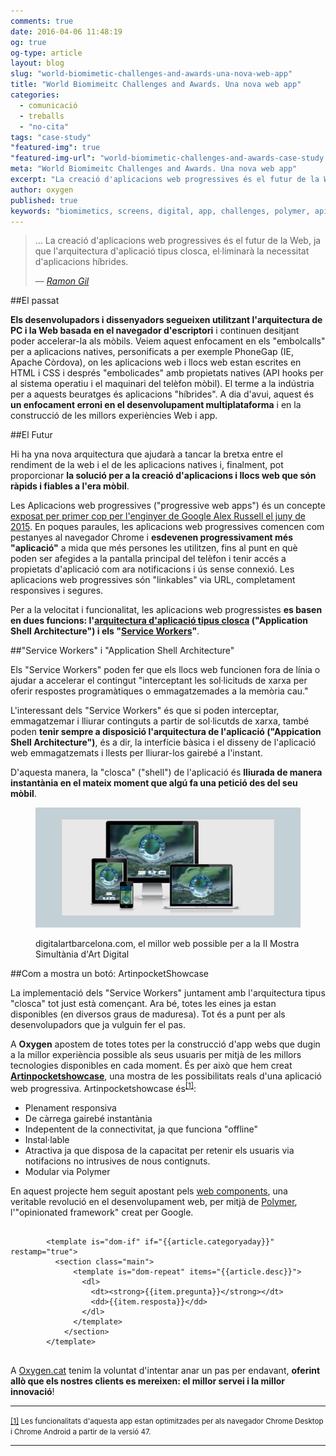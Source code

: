 ```yaml
---
comments: true
date: 2016-04-06 11:48:19
og: true
og-type: article
layout: blog
slug: "world-biomimetic-challenges-and-awards-una-nova-web-app"
title: "World Biomimeitc Challenges and Awards. Una nova web app"
categories: 
  - comunicació
  - treballs
  - "no-cita"
tags: "case-study"
"featured-img": true
"featured-img-url": "world-biomimetic-challenges-and-awards-case-study.png"
meta: "World Biomimeitc Challenges and Awards. Una nova web app"
excerpt: "La creació d'aplicacions web progressives és el futur de la Web, ja que l'arquitectura d'aplicació tipus closca, el·liminarà la necessitat d'aplicacions híbrides."
author: oxygen
published: true
keywords: "biomimetics, screens, digital, app, challenges, polymer, api, service, worker, chrome, push, notifications"
---
```


>... La creació d'aplicacions web progressives és el futur de la Web, ja que l'arquitectura d'aplicació tipus closca, el·liminarà la necessitat d'aplicacions híbrides.<footer>&mdash; <cite><a href="{{ page.url }}" title="{{ page.title }}">Ramon Gil</a></cite></footer>

##El passat

**Els desenvolupadors i dissenyadors segueixen utilitzant l'arquitectura de PC i la Web basada en el navegador d'escriptori** i continuen desitjant poder accelerar-la als mòbils. Veiem aquest enfocament en els "embolcalls" per a aplicacions natives, personificats a per exemple PhoneGap (IE, Apache Còrdova), on les aplicacions web i llocs web estan escrites en HTML i CSS i després "embolicades" amb propietats natives (API hooks per al sistema operatiu i el maquinari del telèfon mòbil). El terme a la indústria per a aquests beuratges és aplicacions "híbrides". A dia d'avui, aquest és **un enfocament erroni en el desenvolupament multiplataforma** i en la construcció de les millors experiències Web i app.

##El Futur

Hi ha yna nova arquitectura que ajudarà a tancar la bretxa entre el rendiment de la web i el de les aplicacions natives i, finalment, pot proporcionar **la solució per a la creació d'aplicacions i llocs web que són ràpids i fiables a l'era mòbil**.

Les Aplicacions web progressives ("progressive web apps") és un concepte [exposat per primer cop per l'enginyer de Google Alex Russell el juny de 2015](https://infrequently.org/2015/06/progressive-apps-escaping-tabs-without-losing-our-soul/ "Progressive Web Apps: Escaping Tabs Without Losing Our Soul &#8211; Infrequently Noted"). En poques paraules, les aplicacions web progressives comencen com pestanyes al navegador Chrome i **esdevenen progressivament més "aplicació"** a mida que més persones les utilitzen, fins al punt en què poden ser afegides a la pantalla principal del telèfon i tenir accés a propietats d'aplicació com ara notificacions i ús sense connexió. Les aplicacions web progressives són "linkables" via URL, completament responsives i segures.

Per a la velocitat i funcionalitat, les aplicacions web progressistes **es basen en dues funcions: l'[arquitectura d'aplicació tipus closca](https://developers.google.com/web/updates/2015/11/app-shell "Instant Loading Web Apps with An Application Shell Architecture | Web Updates - Google Developers") ("Application Shell Architecture") i els "[Service Workers](http://blog.chromium.org/2014/12/chrome-40-beta-powerful-offline-and.html "Chromium Blog: Chrome 40 Beta: Powerful Offline and Lightspeed Loading with Service Workers")"**.

##"Service Workers" i "Application Shell Architecture"

Els "Service Workers" poden fer que els llocs web funcionen fora de línia o ajudar a accelerar el contingut "interceptant les sol·licituds de xarxa per oferir respostes programàtiques o emmagatzemades a la memòria cau."

L'interessant dels "Service Workers" és que si poden interceptar, emmagatzemar i lliurar continguts a partir de sol·licutds de xarxa, també poden **tenir sempre a disposició l'arquitectura de l'aplicació ("Appication Shell Architecture")**, és a dir, la interfície bàsica i el disseny de l'aplicació web emmagatzemats i llests per lliurar-los gairebé a l'instant.

D'aquesta manera, la "closca" ("shell") de l'aplicació és **lliurada de manera instantània en el mateix moment que algú fa una petició des del seu mòbil**.


<figure class="hidden-xs hidden-sm ox_animate_when_almost_visible ox_right-to-left"><img src="/assets/img/world-biomimetic-challenges-and-awards-full-width-snapshot.png" /><figcaption><p>digitalartbarcelona.com, el millor web possible per a la II Mostra Simultània d'Art Digital</p></figcaption></figure>

##Com a mostra un botó: ArtinpocketShowcase

La implementació dels "Service Workers" juntament amb l'arquitectura tipus "closca" tot just està començant. Ara bé, totes les eines ja estan disponibles (en diversos graus de maduresa). Tot és a punt per als desenvolupadors que ja vulguin fer el pas.

A **Oxygen** apostem de totes totes per la construcció d'app webs que dugin a la millor experiència possible als seus usuaris per mitjà de les millors tecnologies disponibles en cada moment. És per això que hem creat **[Artinpocketshowcase](https://artinpocketshowcase.appspot.com/)**, una mostra de les possibilitats reals d'una aplicació web progressiva. Artinpocketshowcase és<sup><a href="#fn1" id="r1">[1]</a></sup>:

- Plenament responsiva
- De càrrega gairebé instantània
- Indepentent de la connectivitat, ja que funciona "offline"
- Instal·lable
- Atractiva ja que disposa de la capacitat per retenir els usuaris via notifacions no intrusives de nous contignuts.
- Modular via Polymer

En aquest projecte hem seguit apostant pels [web components](http://webcomponents.org/ "WebComponents.org"), una veritable revolució en el desenvolupament web, per mitjà de [Polymer](http://www.polymer-project.org/ "Welcome - Polymer"), l'"opinionated framework" creat per Google.

<pre>
  <code>
        &#60;template is="dom-if" if="&#123;&#123;article.categoryaday&#125;&#125;" restamp="true"&#62;
          &#60;section class="main"&#62;
              &#60;template is="dom-repeat" items="&#123;&#123;article.desc&#125;&#125;"&#62;
                &#60;dl&#62;
                  &#60;dt&#62;&#60;strong&#62;&#123;&#123;item.pregunta&#125;&#125;&#60;/strong&#62;&#60;/dt&#62;
                  &#60;dd&#62;&#123;&#123;item.resposta&#125;&#125;&#60;/dd&#62;
                &#60;/dl&#62;
              &#60;/template&#62;
            &#60;/section&#62;
        &#60;/template&#62;
  </code>
</pre>

A [Oxygen.cat](http://www.oxygen.cat/) tenim la voluntat d'intentar anar un pas per endavant, **oferint allò que els nostres clients es mereixen: el millor servei i la millor innovació**!

---

<section>
 <p id="fn1"><small><a href="#r1">[1]</a> Les funcionalitats d'aquesta app estan optimitzades per als navegador Chrome Desktop i Chrome Android a partir de la versió 47.</small></p>
</section>

---